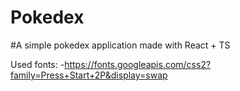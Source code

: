 # Pokedex
#A simple pokedex application made with React + TS

Used fonts:
-https://fonts.googleapis.com/css2?family=Press+Start+2P&display=swap
